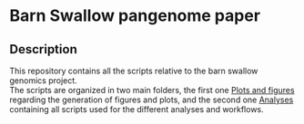 # Barn Swallow pangenome paper
## Description

This repository contains all the scripts relative to the barn swallow genomics project. <br />
The scripts are organized in two main folders, the first one [Plots and figures](https://github.com/SwallowGenomics/BarnSwallow/tree/main/Plots%20and%20figures) regarding the generation of figures and plots, and the second one [Analyses](https://github.com/SwallowGenomics/BarnSwallow/tree/main/Analyses) containing all scripts used for the different analyses and workflows. <br />


